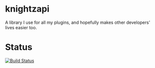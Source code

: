 # knightzapi
A library I use for all my plugins, and hopefully makes other developers' lives easier too.

# Status
[![Build Status](https://travis-ci.org/knightzmc/knightzapi.svg?branch=master)](https://travis-ci.org/knightzmc/knightzapi)
